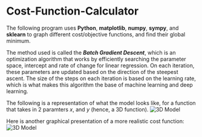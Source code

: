 # Cost-Function-Calculator
The following program uses **Python**, **matplotlib**, **numpy**, **sympy**, and **sklearn** to graph different cost/objective functions, and find their global minimum.

The method used is called the **_Batch Gradient Descent_**, which is an optimization algorithm that works by efficiently searching the parameter space, intercept and rate of change for linear regression. On each iteration, these parameters are updated based on the direction of the steepest ascent. The size of the steps on each iteration is based on the learning rate, which is what makes this algorithm the base of machine learning and deep learning. 

The following is a representation of what the model looks like, for a function that takes in 2 paramters *x*, and *y* (hence, a 3D function).
![3D Model](https://user-images.githubusercontent.com/31941027/108304719-9bdd8e00-7176-11eb-9a70-b12b001830fa.PNG)

Here is another graphical presentation of a more realistic cost function:
![3D Model](https://user-images.githubusercontent.com/31941027/108305813-d811ee00-7178-11eb-9f90-eb1a1ced35c1.PNG)
